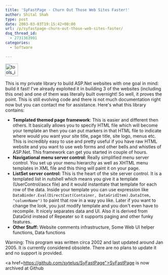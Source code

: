 ```yaml
---
title: 'SyFastPage - Churn Out Those Web Sites Faster!'
author: Shital Shah
type: post
date: 2003-03-03T19:15:42+00:00
url: /p/syfastpage-churn-out-those-web-sites-faster/
dsq_thread_id:
  - 2731363991
categories:
  - Software

---
```

[<img src="/images/posts/2003/03/tools_icon.gif" alt="tools_icon" width="40" height="40" class="alignleft size-full wp-image-1124" />][1]
  
This is my private library to build ASP.Net websites with one goal in mind: build it fast! I've already exploited it in building 3 of the websites (including this one) and one of them was literally built overnight! So well, it proves the point. This is still evolving code and there is not much documentation right now but you can contact me for assistance. Here's what this library contains:

  * **Templated themed page framework**: This is easier and different then others. It basically allows you to specify HTML file which will become your template an then you can put markers in that HTML file to indicate where would you want your site title, page title, site logo, menus etc. This is incredibly easy to use and pretty useful if you have raw HTML website and you want to use web forms and other bells and whistles of ASP.Net. This framework can get you started in couple of hours.
  * **Navigational menu server control:** Really simplified menu server control. You set up your menu hierarchy as well as XHTML menu templates in XML file and this thing will paint it on your page.
  * **ListSet server control:** This is the heart of the site server control. It is a templated list in nutshell which means you give it a template (UserControl/ascx file) and it would instantiate that template for each row of the data. Inside your template you can use expression like `DataBinder.Eval(DirectCast(Container, DataGridItem).DataItem, "columnName")` to paint that row in a way you like. Later if you want to change the look, you just modify template and you don't even have to recompile. It nicely separates data and UI. Also it is derived from DataGrid instead of Repeater so it supports paging and other funky features.
  * **Other Stuff:** Website comments infrastructure, Some Web UI helper functions, Data functions

<p class="obsolete">
  Warning: This program was written circa 2002 and last updated around Jan 2005. It is currently considered obsolete. There are no plans to update it and no support is provided.
</p>

<a href=https://github.com/sytelus/SyFastPage">SyFastPage is now archived at Github</a>

 [1]: /images/posts/2003/03/tools_icon.gif